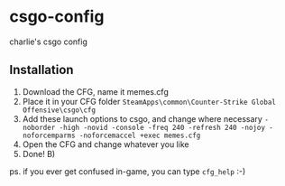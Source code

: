 # csgo-config
charlie's csgo config

## Installation
1. Download the CFG, name it memes.cfg
2. Place it in your CFG folder 
    `SteamApps\common\Counter-Strike Global Offensive\csgo\cfg`
3. Add these launch options to csgo, and change where necessary 
    `-noborder -high -novid -console -freq 240 -refresh 240 -nojoy -noforcemparms -noforcemaccel +exec memes.cfg`
4. Open the CFG and change whatever you like
5. Done! B)

ps. if you ever get confused in-game, you can type `cfg_help` :-)
